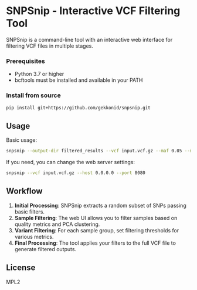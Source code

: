 # SNPSnip - Interactive VCF Filtering Tool

SNPSnip is a command-line tool with an interactive web interface for filtering VCF files in multiple stages.

### Prerequisites

- Python 3.7 or higher
- bcftools must be installed and available in your PATH

### Install from source

```bash
pip install git+https://github.com/gekkonid/snpsnip.git
```

## Usage

Basic usage:

```bash
snpsnip --output-dir filtered_results --vcf input.vcf.gz --maf 0.05 --max-missing 0.1 --min-qual 30
```

If you need, you can change the web server settings:

```bash
snpsnip --vcf input.vcf.gz --host 0.0.0.0 --port 8080
```

## Workflow

1. **Initial Processing**: SNPSnip extracts a random subset of SNPs passing basic filters.
2. **Sample Filtering**: The web UI allows you to filter samples based on quality metrics and PCA clustering.
3. **Variant Filtering**: For each sample group, set filtering thresholds for various metrics.
4. **Final Processing**: The tool applies your filters to the full VCF file to generate filtered outputs.

## License

MPL2
